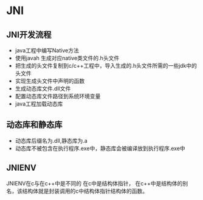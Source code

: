 # JNI
## JNI开发流程
- java工程中编写Native方法
- 使用javah 生成对应native类文件的.h头文件
- 把生成的头文件复制到c/c++工程中，导入生成的.h头文件所需的一些jdk中的头文件
- 实现生成头文件中声明的函数
- 生成动态库文件.dll文件
- 配置动态库文件路径到系统环境变量
- java工程加载动态库

## 动态库和静态库
- 动态库后缀名为.dll,静态库为.a
- 动态库不被包含在执行程序.exe中，静态库会被编译放到执行程序.exe中


## JNIENV
JNIENV在c与在c++中是不同的
在c中是结构体指针，
在c++中是结构体的别名，该结构体就是封装调用的c中结构体指针结构体的函数。
